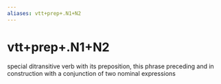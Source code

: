 ```yaml
---
aliases: vtt+prep+.N1+N2
---
```

# vtt+prep+.N1+N2

special ditransitive verb with its preposition, this phrase preceding and in construction with a conjunction of two nominal expressions